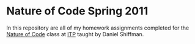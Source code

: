 Nature of Code Spring 2011
=====

In this repository are all of my homework assignments completed for the [Nature of Code](http://www.shiffman.net/teaching/nature/) class at [ITP](http://itp.nyu.edu/) taught by Daniel Shiffman.